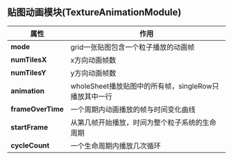 ## 贴图动画模块(TextureAnimationModule)
属性| 作用
---|---
**mode** | grid一张贴图包含一个粒子播放的动画帧
**numTilesX** | x方向动画帧数
**numTilesY** | y方向动画帧数
**animation** | wholeSheet播放贴图中的所有帧，singleRow只播放其中一行
**frameOverTime** | 一个周期内动画播放的帧与时间变化曲线
**startFrame** | 从第几帧开始播放，时间为整个粒子系统的生命周期
**cycleCount** | 一个生命周期内播放几次循环